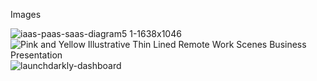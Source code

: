 Images

![iaas-paas-saas-diagram5 1-1638x1046](https://user-images.githubusercontent.com/30686342/135739616-571e9508-b621-4e1f-80eb-c6114619290b.png)
![Pink and Yellow Illustrative Thin Lined Remote Work Scenes Business Presentation](https://user-images.githubusercontent.com/30686342/135739620-5490eb66-6bfe-42d3-80b0-7e71dd93267f.png)
![launchdarkly-dashboard](https://user-images.githubusercontent.com/30686342/135739623-a67e6838-988c-47b3-9f77-305d78529814.png)
